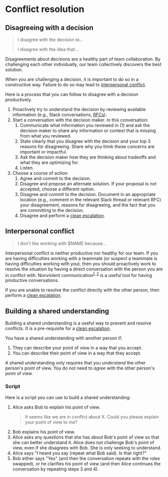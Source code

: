 # Conflict resolution

## Disagreeing with a decision

> I disagree with the decision to...
>
> I disagree with the idea that...

Disagreements about decisions are a healthy part of team collaboration. By challenging each other individually, our team collectively discovers the best solution.

When you are challenging a decision, it is important to do so in a constructive way. Failure to do so may lead to [interpersonal conflict](#interpersonal-conflict).

Here is a process that you can follow to disagree with a decision productively.

1. Proactively try to understand the decision by reviewing available information (e.g., Slack conversations, [RFCs](rfcs/index.md)).
1. Start a conversation with the decision maker. In this conversation:
   1. Communicate what information you reviewed in (1) and ask the decision maker to share any information or context that is missing from what you reviewed.
   1. State clearly that you disagree with the decision and your top 3 reasons for disagreeing. Share why you think these concerns are important or impactful.
   1. Ask the decision maker how they are thinking about tradeoffs and what they are optimizing for.
   1. Listen.
1. Choose a course of action:
    1. Agree and commit to the decision.
    1. Disagree and propose an alternate solution. If your proposal is not accepted, choose a different option.
    1. Disagree and commit to the decision. Document in an appropriate location (e.g., comment in the relevant Slack thread or relevant RFC) your disagreement, reasons for disagreeing, and the fact that you are committing to the decision.
    1. Disagree and perform a [clean escalation](clean_escalation.md).

## Interpersonal conflict

> I don't like working with $NAME because...

Interpersonal conflict is neither productive nor healthy for our team. If you are having difficulties working with a teammate (or suspect a teammate is having difficulties working with you), then you should proactively work to resolve the situation by having a direct conversation with the person you are in conflict with. Nonviolent communication<sup>[1](http://www.citizenshandbook.org/nonviolent_communication.pdf), [2](https://www.nonviolentcommunication.com/pdf_files/4part_nvc_process.pdf)</sup> is a useful tool for having productive conversations.

If you are unable to resolve the conflict directly with the other person, then perform a [clean escalation](clean_escalation.md).

## Building a shared understanding

Building a shared understanding is a useful way to prevent and resolve conflicts. It is a pre-requisite for a [clean escalation](clean_escalation.md).

You have a shared understanding with another person if:

1. They can describe your point of view in a way that you accept.
1. You can describe their point of view in a way that they accept.

A shared understanding only requires that you _understand_ the other person's point of view. You do not need to _agree_ with the other person's point of view.

### Script

Here is a script you can use to build a shared understanding:

1. Alice asks Bob to explain his point of view.
    > It seems like we are in conflict about X. Could you please explain your point of view to me?
1. Bob explains his point of view.
1. Alice asks any questions that she has about Bob's point of view so that she can better understand it. Alice does *not* challenge Bob's point of view, even if she disagrees with Bob. She is only seeking to understand.
1. Alice says "I heard you say (repeat what Bob said). Is that right?"
1. Bob either says "Yes" (and then the conversation repeats with the roles swapped), or he clarifies his point of view (and then Alice continues the conversation by repeating steps 3 and 4).